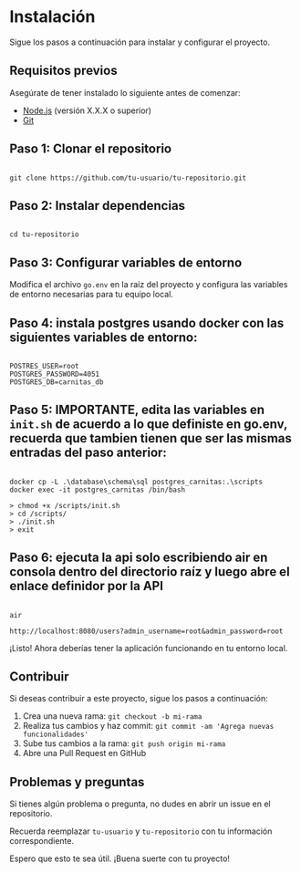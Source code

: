 # Instalación

Sigue los pasos a continuación para instalar y configurar el proyecto.

## Requisitos previos

Asegúrate de tener instalado lo siguiente antes de comenzar:

- [Node.js](https://nodejs.org) (versión X.X.X o superior)
- [Git](https://git-scm.com)

## Paso 1: Clonar el repositorio

```

git clone https://github.com/tu-usuario/tu-repositorio.git

```

## Paso 2: Instalar dependencias

```

cd tu-repositorio

```

## Paso 3: Configurar variables de entorno

Modifica el archivo `go.env` en la raíz del proyecto y configura las variables de entorno necesarias para tu equipo local.

## Paso 4: instala postgres usando docker con las siguientes variables de entorno:

```

POSTRES_USER=root
POSTGRES_PASSWORD=4051
POSTGRES_DB=carnitas_db

```

## Paso 5: IMPORTANTE, edita las variables en `init.sh` de acuerdo a lo que definiste en go.env, recuerda que tambien tienen que ser las mismas entradas del paso anterior:

```

docker cp -L .\database\schema\sql postgres_carnitas:.\scripts
docker exec -it postgres_carnitas /bin/bash

> chmod +x /scripts/init.sh
> cd /scripts/
> ./init.sh
> exit

```

## Paso 6: ejecuta la api solo escribiendo air en consola dentro del directorio raíz y luego abre el enlace definidor por la API

```

air

http://localhost:8080/users?admin_username=root&admin_password=root

```

¡Listo! Ahora deberías tener la aplicación funcionando en tu entorno local.

## Contribuir

Si deseas contribuir a este proyecto, sigue los pasos a continuación:

1. Crea una nueva rama: `git checkout -b mi-rama`
2. Realiza tus cambios y haz commit: `git commit -am 'Agrega nuevas funcionalidades'`
3. Sube tus cambios a la rama: `git push origin mi-rama`
4. Abre una Pull Request en GitHub

## Problemas y preguntas

Si tienes algún problema o pregunta, no dudes en abrir un issue en el repositorio.

Recuerda reemplazar `tu-usuario` y `tu-repositorio` con tu información correspondiente.

Espero que esto te sea útil. ¡Buena suerte con tu proyecto!
